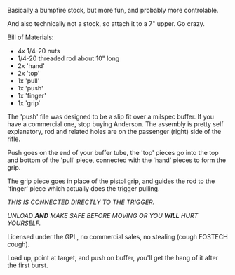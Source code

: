 Basically a bumpfire stock, but more fun, and probably more controlable. 

And also technically not a stock, so attach it to a 7" upper. Go crazy. 

Bill of Materials:
*  4x 1/4-20 nuts 
*  1/4-20 threaded rod about 10" long
*  2x 'hand' 
*  2x 'top' 
*  1x 'pull'
*  1x 'push'
*  1x 'finger'
*  1x 'grip'

The 'push' file was designed to be a slip fit over a milspec buffer. 
If you have a commercial one, stop buying Anderson. 
The assembly is pretty self explanatory, rod and related holes are on the passenger (right) side of the rifle. 

Push goes on the end of your buffer tube, the 'top' pieces go into the top and bottom of the 'pull' piece, connected with the 'hand' pieces to form the grip.

The grip piece goes in place of the pistol grip, and guides the rod to the 'finger' piece which actually does the trigger pulling. 

*THIS IS CONNECTED DIRECTLY TO THE TRIGGER.*

*UNLOAD **AND** MAKE SAFE BEFORE MOVING OR YOU **WILL** HURT YOURSELF.*



Licensed under the GPL, no commercial sales, no stealing (cough FOSTECH cough).

Load up, point at target, and push on buffer, you'll get the hang of it after the first burst.
